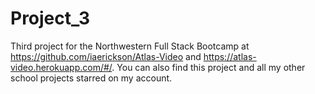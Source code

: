 # Project_3

Third project for the Northwestern Full Stack Bootcamp at https://github.com/iaerickson/Atlas-Video and https://atlas-video.herokuapp.com/#/. You can also find this project and all my other school projects starred on my account.


